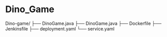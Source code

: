 # Dino_Game
Dino-game/ 
├── DinoGame.java
├── DinoGame.java
├── Dockerfile 
├── Jenkinsfile
├── deployment.yaml
└── service.yaml